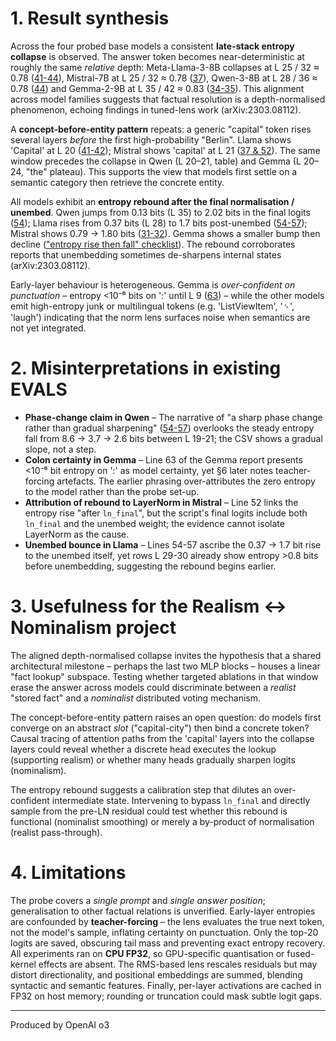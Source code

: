 # 1. Result synthesis

Across the four probed base models a consistent **late-stack entropy collapse** is observed.  The answer token becomes near-deterministic at roughly the same *relative* depth: Meta-Llama-3-8B collapses at L 25 / 32 ≈ 0.78 ([41-44](001_layers_and_logits/evaluation-Meta-Llama-3-8B.md)), Mistral-7B at L 25 / 32 ≈ 0.78 ([37](001_layers_and_logits/evaluation-Mistral-7B-v0.1.md)), Qwen-3-8B at L 28 / 36 ≈ 0.78 ([44](001_layers_and_logits/evaluation-Qwen3-8B.md)) and Gemma-2-9B at L 35 / 42 ≈ 0.83 ([34-35](001_layers_and_logits/evaluation-gemma-2-9b.md)).  This alignment across model families suggests that factual resolution is a depth-normalised phenomenon, echoing findings in tuned-lens work (arXiv:2303.08112).

A **concept-before-entity pattern** repeats: a generic "capital" token rises several layers *before* the first high-probability "Berlin".  Llama shows 'Capital' at L 20 ([41-42](001_layers_and_logits/evaluation-Meta-Llama-3-8B.md)); Mistral shows 'capital' at L 21 ([37 & 52](001_layers_and_logits/evaluation-Mistral-7B-v0.1.md)).  The same window precedes the collapse in Qwen (L 20–21, table) and Gemma (L 20–24, "the" plateau).  This supports the view that models first settle on a semantic category then retrieve the concrete entity.

All models exhibit an **entropy rebound after the final normalisation / unembed**.  Qwen jumps from 0.13 bits (L 35) to 2.02 bits in the final logits ([54](001_layers_and_logits/evaluation-Qwen3-8B.md)); Llama rises from 0.37 bits (L 28) to 1.7 bits post-unembed ([54-57](001_layers_and_logits/evaluation-Meta-Llama-3-8B.md)); Mistral shows 0.79 → 1.80 bits ([31-32](001_layers_and_logits/evaluation-Mistral-7B-v0.1.md)).  Gemma shows a smaller bump then decline (["entropy rise then fall" checklist](001_layers_and_logits/evaluation-gemma-2-9b.md)).  The rebound corroborates reports that unembedding sometimes de-sharpens internal states (arXiv:2303.08112).

Early-layer behaviour is heterogeneous.  Gemma is *over-confident on punctuation* – entropy <10⁻⁶ bits on ':' until L 9 ([63](001_layers_and_logits/evaluation-gemma-2-9b.md)) – while the other models emit high-entropy junk or multilingual tokens (e.g. 'ListViewItem', '␠', 'laugh') indicating that the norm lens surfaces noise when semantics are not yet integrated.

# 2. Misinterpretations in existing EVALS

- **Phase-change claim in Qwen** – The narrative of "a sharp phase change rather than gradual sharpening" ([54-57](001_layers_and_logits/evaluation-Qwen3-8B.md)) overlooks the steady entropy fall from 8.6 → 3.7 → 2.6 bits between L 19-21; the CSV shows a gradual slope, not a step.
- **Colon certainty in Gemma** – Line 63 of the Gemma report presents <10⁻⁶ bit entropy on ':' as model certainty, yet §6 later notes teacher-forcing artefacts.  The earlier phrasing over-attributes the zero entropy to the model rather than the probe set-up.
- **Attribution of rebound to LayerNorm in Mistral** – Line 52 links the entropy rise "after `ln_final`", but the script's final logits include both `ln_final` and the unembed weight; the evidence cannot isolate LayerNorm as the cause.
- **Unembed bounce in Llama** – Lines 54-57 ascribe the 0.37 → 1.7 bit rise to the unembed itself, yet rows L 29-30 already show entropy >0.8 bits before unembedding, suggesting the rebound begins earlier.

# 3. Usefulness for the Realism ↔ Nominalism project

The aligned depth-normalised collapse invites the hypothesis that a shared architectural milestone – perhaps the last two MLP blocks – houses a linear "fact lookup" subspace.  Testing whether targeted ablations in that window erase the answer across models could discriminate between a *realist* "stored fact" and a *nominalist* distributed voting mechanism.

The concept-before-entity pattern raises an open question: do models first converge on an abstract *slot* ("capital-city") then bind a concrete token?  Causal tracing of attention paths from the 'capital' layers into the collapse layers could reveal whether a discrete head executes the lookup (supporting realism) or whether many heads gradually sharpen logits (nominalism).

The entropy rebound suggests a calibration step that dilutes an over-confident intermediate state.  Intervening to bypass `ln_final` and directly sample from the pre-LN residual could test whether this rebound is functional (nominalist smoothing) or merely a by-product of normalisation (realist pass-through).

# 4. Limitations

The probe covers a *single prompt* and *single answer position*; generalisation to other factual relations is unverified.  Early-layer entropies are confounded by **teacher-forcing** – the lens evaluates the true next token, not the model's sample, inflating certainty on punctuation.  Only the top-20 logits are saved, obscuring tail mass and preventing exact entropy recovery.  All experiments ran on **CPU FP32**, so GPU-specific quantisation or fused-kernel effects are absent.  The RMS-based lens rescales residuals but may distort directionality, and positional embeddings are summed, blending syntactic and semantic features.  Finally, per-layer activations are cached in FP32 on host memory; rounding or truncation could mask subtle logit gaps.

---

Produced by OpenAI o3